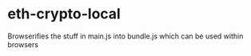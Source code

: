 # eth-crypto-local

Browserifies the stuff in main.js into bundle.js which can be used within browsers
